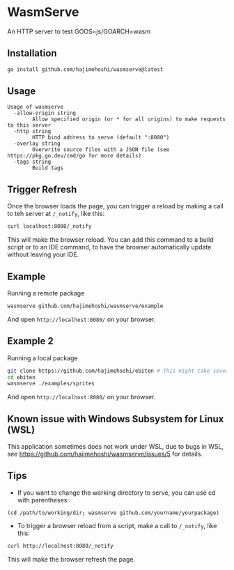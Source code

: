 # WasmServe

An HTTP server to test GOOS=js/GOARCH=wasm

## Installation

```sh
go install github.com/hajimehoshi/wasmserve@latest
```

## Usage

```
Usage of wasmserve
  -allow-origin string
        Allow specified origin (or * for all origins) to make requests to this server
  -http string
        HTTP bind address to serve (default ":8080")
  -overlay string
        Overwrite source files with a JSON file (see https://pkg.go.dev/cmd/go for more details)
  -tags string
        Build tags
```

## Trigger Refresh

Once the browser loads the page, you can trigger a reload by making a call to teh server at `/_notify`, like this:

```sh
curl localhost:8080/_notify
```

This will make the browser reload. You can add this command to a build script or to an IDE command, to have the browser automatically update without leaving your IDE.

## Example

Running a remote package

```sh
wasmserve github.com/hajimehoshi/wasmserve/example
```

And open `http://localhost:8080/` on your browser.

## Example 2

Running a local package

```sh
git clone https://github.com/hajimehoshi/ebiten # This might take several minutes.
cd ebiten
wasmserve ./examples/sprites
```

And open `http://localhost:8080/` on your browser.

## Known issue with Windows Subsystem for Linux (WSL)

This application sometimes does not work under WSL, due to bugs in WSL, see https://github.com/hajimehoshi/wasmserve/issues/5 for details.

## Tips

* If you want to change the working directory to serve, you can use cd with parentheses:

```
(cd /path/to/working/dir; wasmserve github.com/yourname/yourpackage)
```

* To trigger a browser reload from a script, make a call to `/_notify`, like this:

```sh
curl http://localhost:8080/_notify
```
This will make the browser refresh the page.
